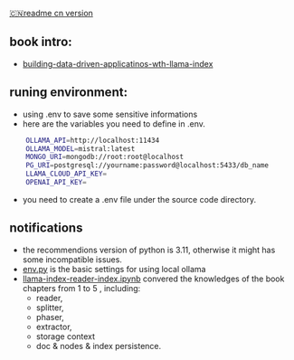 
[🇨🇳readme cn version](README_CN.md)

## book intro:
* [building-data-driven-applicatinos-wth-llama-index](https://www.packtpub.com/en-us/product/building-data-driven-applications-with-llamaindex-9781835089507)

## runing environment:
- using .env to save some sensitive informations
- here are the variables you need to define in .env.
```sh
    OLLAMA_API=http://localhost:11434
    OLLAMA_MODEL=mistral:latest
    MONGO_URI=mongodb://root:root@localhost
    PG_URI=postgresql://yourname:password@localhost:5433/db_name
    LLAMA_CLOUD_API_KEY=
    OPENAI_API_KEY=
```
- you need to create a .env file under the source code directory.

## notifications
* the recommendions version of python is 3.11, otherwise it might has some incompatible issues.
* [env.py](env.py) is the basic settings for using local ollama
* [llama-index-reader-index.ipynb](llama-index-reader-index.ipynb) convered the knowledges of the book chapters from 1 to 5 , including:
    * reader, 
    * splitter, 
    * phaser, 
    * extractor, 
    * storage context 
    * doc & nodes & index persistence.